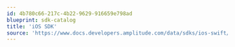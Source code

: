 ```yaml
---
id: 4b780c66-217c-4b22-9629-916659e798ad
blueprint: sdk-catalog
title: 'iOS SDK'
source: 'https://www.docs.developers.amplitude.com/data/sdks/ios-swift/'
---
```

